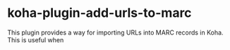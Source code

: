 # koha-plugin-add-urls-to-marc
This plugin provides a way for importing URLs into MARC records in Koha. This is useful when 

